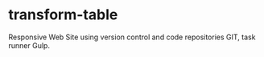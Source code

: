 # transform-table
Responsive Web Site using version control and code repositories GIT, task runner Gulp.
